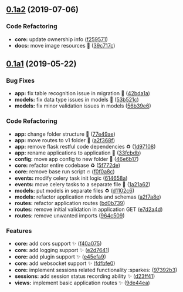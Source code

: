 <a name="0.1a2"></a>
## [0.1a2](https://github.com/project-cssi/cssi-api/compare/0.1a1...0.1a2) (2019-07-06)

### Code Refactoring
- **core:** update ownership info ([f259571](https://github.com/project-cssi/cssi-api/commit/f259571c3d8f1bbc787c5adb925f83274ead7a8d))
- **docs:** move image resources :truck: ([39c717c](https://github.com/project-cssi/cssi-api/commit/39c717c92309924c56602085d48e5439c2996aef))


<a name="0.1a1"></a>
## [0.1a1](https://github.com/project-cssi/cssi-api/compare/682caa54ed2c92a89b5377fd664e9e6bfeb93037...0.1a1) (2019-05-22)

### Bug Fixes
- **app:** fix table recognition issue in migration :bug: ([42bda1a](https://github.com/project-cssi/cssi-api/commit/42bda1ab496b940115e1a5868462496bb921db38))
- **models:** fix data type issues in models :bug: ([53b521c](https://github.com/project-cssi/cssi-api/commit/53b521cef7201af70994b9d25e33256f4045dd85))
- **models:** fix minor validation issues in models ([56b39e6](https://github.com/project-cssi/cssi-api/commit/56b39e69794eb9be68e0c9d092fca9a44fd745a4))

### Code Refactoring
- **app:** change folder structure :truck: ([77e49ae](https://github.com/project-cssi/cssi-api/commit/77e49ae727da0c90da9029961d539eb7e8f2212c))
- **app:** move routes to v1 folder :truck: ([a2f368f](https://github.com/project-cssi/cssi-api/commit/a2f368f1807ad4f4e5bc00edf88c5fe1985cb53c))
- **app:** remove flask restful code dependencies :recycle: ([1d97108](https://github.com/project-cssi/cssi-api/commit/1d97108dedd7c16697271ee54076944e0ffbf349))
- **app:** rename applications to application :truck: ([33fcbdb](https://github.com/project-cssi/cssi-api/commit/33fcbdbc7400605b9eef195f56ebc083bc0526c3))
- **config:** move app config to new folder :truck: ([46e6b17](https://github.com/project-cssi/cssi-api/commit/46e6b17c3a88be2037942aa94bea4e5ee7980011))
- **core:** refactor entire codebase :recycle: ([5f772de](https://github.com/project-cssi/cssi-api/commit/5f772de4db0e0c97c1ab66abde1b7bed54226078))
- **core:** remove base run script :fire: ([f0f0a8c](https://github.com/project-cssi/cssi-api/commit/f0f0a8c42ce9dad58481a5aef94d31e323f5eca3))
- **events:** modify celery task init logic ([614658a](https://github.com/project-cssi/cssi-api/commit/614658abdfdd5e8dc325f4bdd8a6b810b968e65e))
- **events:** move celery tasks to a separate file :truck: ([1a21a62](https://github.com/project-cssi/cssi-api/commit/1a21a621c0d2bc855ddad9dd504cffe5112cce1b))
- **models:** put models in separate files :recycle: ([d1102c6](https://github.com/project-cssi/cssi-api/commit/d1102c61260e5893ce96f80a67e9d36ad7f493b7))
- **models:** refactor application models and schemas ([a2f7a8e](https://github.com/project-cssi/cssi-api/commit/a2f7a8ea831ce962193c9a312f093c8c2cdd7f2e))
- **routes:** refactor application routes ([bd0b739](https://github.com/project-cssi/cssi-api/commit/bd0b73953bcf1054a4f3f9ed00616b7ac2dfec14))
- **routes:** remove initial validation in application GET ([e7d2a4d](https://github.com/project-cssi/cssi-api/commit/e7d2a4d5d8a2509134a3b0f3142659066d4f1771))
- **routes:** remove unwanted imports ([964c509](https://github.com/project-cssi/cssi-api/commit/964c509830f5b631dd5eb930c7c3ce3433813d59))

### Features
- **core:** add cors support :sparkles: ([f40a075](https://github.com/project-cssi/cssi-api/commit/f40a07575bf64790f6ab0da56abe0282b2868064))
- **core:** add logging support :sparkles: ([e2d7641](https://github.com/project-cssi/cssi-api/commit/e2d76418fa8d7b30837b254424ff77c18c35d44c))
- **core:** add plugin support :sparkles: ([e45efa9](https://github.com/project-cssi/cssi-api/commit/e45efa9de906cd7c44c2da75e367d5cb0af44fb3))
- **core:** add websocket support :sparkles: ([fdfbfe0](https://github.com/project-cssi/cssi-api/commit/fdfbfe05e315a5c3b109a269bc077d904594ce22))
- **core:** implement sessions related functionality :sparkes: ([97392b3](https://github.com/project-cssi/cssi-api/commit/97392b3937410197a98cd0c33d8bca4468155ee8))
- **sessions:** add session status recording ability :sparkles: ([d23ff41](https://github.com/project-cssi/cssi-api/commit/d23ff411cd1aec18bade6609cc8b3304813caa69))
- **views:** implement basic application routes :sparkles: ([9de44ea](https://github.com/project-cssi/cssi-api/commit/9de44eae0b6fb5a34c9529dd1be483a9b2e97676))


